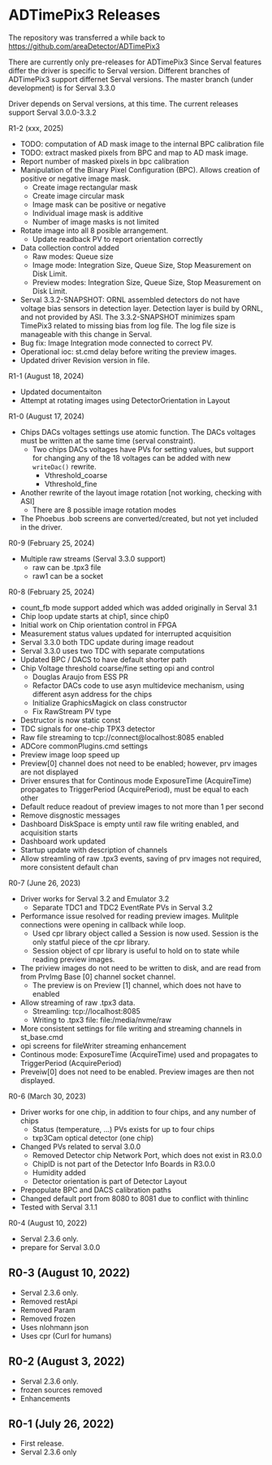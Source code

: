 ADTimePix3 Releases
==================

The repository was transferred a while back to 
https://github.com/areaDetector/ADTimePix3

There are currently only pre-releases for ADTimePix3
Since Serval features differ the driver is specific to Serval version. 
Different branches of ADTimePix3 support differnet Serval versions.
The master branch (under development) is for Serval 3.3.0


Driver depends on Serval versions, at this time. The current releases support Serval 3.0.0-3.3.2

R1-2 (xxx, 2025)
* TODO: computation of AD mask image to the internal BPC calibration file
* TODO: extract masked pixels from BPC and map to AD mask image.
* Report number of masked pixels in bpc calibration
* Manipulation of the Binary Pixel Configuration (BPC). Allows creation of positive or negative image mask.
    - Create image rectangular mask
    - Create image circular mask
    - Image mask can be positive or negative
    - Individual image mask is additive
    - Number of image masks is not limited
* Rotate image into all 8 posible arrangement.
    - Update readback PV to report orientation correctly
* Data collection control added
    - Raw modes: Queue size
    - Image mode: Integration Size, Queue Size, Stop Measurement on Disk Limit.
    - Preview modes: Integration Size, Queue Size, Stop Measurement on Disk Limit.
* Serval 3.3.2-SNAPSHOT: ORNL assembled detectors do not have voltage bias sensors in detection layer. Detection layer is build by ORNL, and not provided by ASI. The 3.3.2-SNAPSHOT minimizes spam TimePix3 related to missing bias from log file. The log file size is manageable with this change in Serval.
* Bug fix: Image Integration mode connected to correct PV.
* Operational ioc: st.cmd delay before writing the preview images.
* Updated driver Revision version in file.

R1-1 (August 18, 2024)
* Updated documentaiton
* Attempt at rotating images using DetectorOrientation in Layout

R1-0 (August 17, 2024)
* Chips DACs voltages settings use atomic function. The DACs voltages must be written at the same time (serval constraint).
    * Two chips DACs voltages have PVs for setting values, but support for changing any of the 18 voltages can be added with new `writeDac()` rewrite.
        * Vthreshold_coarse
        * Vthreshold_fine
* Another rewrite of the layout image rotation [not working, checking with ASI]
    * There are 8 possible image rotation modes
* The Phoebus .bob screens are converted/created, but not yet included in the driver.

R0-9 (February 25, 2024)
* Multiple raw streams (Serval 3.3.0 support)
    * raw can be .tpx3 file
    * raw1 can be a socket

R0-8 (February 25, 2024)
* count_fb mode support added which was added originally in Serval 3.1
* Chip loop update starts at chip1, since chip0
* Initial work on Chip orientation control in FPGA
* Measurement status values updated for interrupted acquisition
* Serval 3.3.0 both TDC update during image readout
* Serval 3.3.0 uses two TDC with separate computations
* Updated BPC / DACS to have default shorter path
* Chip Voltage threshold coarse/fine setting opi and control
    * Douglas Araujo from ESS PR
    * Refactor DACs code to use asyn multidevice mechanism, using different asyn address for the chips
    * Initialize GraphicsMagick on class constructor
    * Fix RawStream PV type
* Destructor is now static const
* TDC signals for one-chip TPX3 detector
* Raw file streaming to tcp://connect@localhost:8085 enabled
* ADCore commonPlugins.cmd settings
* Preview image loop speed up
* Preview[0] channel does not need to be enabled; however, prv images are not displayed
* Driver ensures that for Continous mode ExposureTime (AcquireTime) propagates to TriggerPeriod (AcquirePeriod), must be equal to each other
* Default reduce readout of preview images to not more than 1 per second
* Remove disgnostic messages
* Dashboard DiskSpace is empty until raw file writing enabled, and acquisition starts
* Dashboard work updated
* Startup update with description of channels
* Allow streamling of raw .tpx3 events, saving of prv images not required, more consistent default chan

R0-7 (June 26, 2023)
* Driver works for Serval 3.2 and Emulator 3.2
    * Separate TDC1 and TDC2 EventRate PVs in Serval 3.2
* Performance issue resolved for reading preview images. Mulitple connections were opening in callback while loop.
    * Used cpr library object called a Session is now used. Session is the only statful piece of the cpr library.
    * Session object of cpr library is useful to hold on to state while reading preview images.
* The priview images do not need to be written to disk, and are read from from PrvImg Base [0] channel socket channel. 
    * The preview is on Preview [1] channel, which does not have to enabled
* Allow streaming of raw .tpx3 data. 
    * Streamling: tcp://localhost:8085
    * Writing to .tpx3 file: file:/media/nvme/raw
* More consistent settings for file writing and streaming channels in st_base.cmd
* opi screens for fileWriter streaming enhancement
* Continous mode: ExposureTime (AcquireTime) used and propagates to TriggerPeriod (AcquirePeriod)
* Preveiw[0] does not need to be enabled. Preview images are then not displayed.

R0-6 (March 30, 2023)
* Driver works for one chip, in addition to four chips, and any number of chips
    * Status (temperature, ...) PVs exists for up to four chips
    * txp3Cam optical detector (one chip)
* Changed PVs related to serval 3.0.0
    * Removed Detector chip Network Port, which does not exist in R3.0.0
    * ChipID is not part of the Detector Info Boards in R3.0.0
    * Humidity added
    * Detector orientation is part of Detector Layout
* Prepopulate BPC and DACS calibration paths
* Changed default port from 8080 to 8081 due to conflict with thinlinc
* Tested with Serval 3.1.1

R0-4 (August 10, 2022)
* Serval 2.3.6 only.
* prepare for Serval 3.0.0

R0-3 (August 10, 2022)
----
* Serval 2.3.6 only.
* Removed restApi
* Removed Param
* Removed frozen
* Uses nlohmann json
* Uses cpr (Curl for humans)

R0-2 (August 3, 2022)
----
* Serval 2.3.6 only.
* frozen sources removed
* Enhancements

R0-1 (July 26, 2022)
--------
* First release.
* Serval 2.3.6 only
